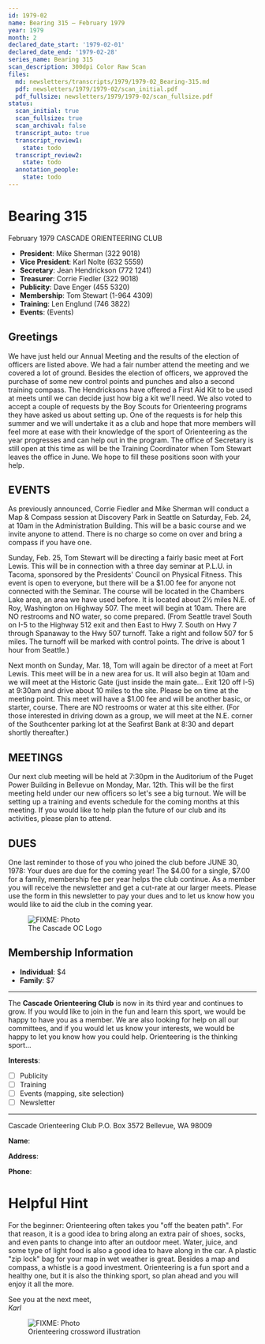 ```yaml
---
id: 1979-02
name: Bearing 315 — February 1979
year: 1979
month: 2
declared_date_start: '1979-02-01'
declared_date_end: '1979-02-28'
series_name: Bearing 315
scan_description: 300dpi Color Raw Scan
files:
  md: newsletters/transcripts/1979/1979-02_Bearing-315.md
  pdf: newsletters/1979/1979-02/scan_initial.pdf
  pdf_fullsize: newsletters/1979/1979-02/scan_fullsize.pdf
status:
  scan_initial: true
  scan_fullsize: true
  scan_archival: false
  transcript_auto: true
  transcript_review1:
    state: todo
  transcript_review2:
    state: todo
  annotation_people:
    state: todo
---
```

# Bearing 315
February 1979
CASCADE ORIENTEERING CLUB
* **President**: Mike Sherman (322 9018)
* **Vice President**: Karl Nolte (632 5559)
* **Secretary**: Jean Hendrickson (772 1241)
* **Treasurer**: Corrie Fiedler (322 9018)
* **Publicity**: Dave Enger (455 5320)
* **Membership**: Tom Stewart (1-964 4309)
* **Training**: Len Englund (746 3822)
* **Events**: (Events)

## Greetings
We have just held our Annual Meeting and the results of the election of officers are listed above. We had a fair number attend the meeting and we covered a lot of ground. Besides the election of officers, we approved the purchase of some new control points and punches and also a second training compass. The Hendricksons have offered a First Aid Kit to be used at meets until we can decide just how big a kit we'll need. We also voted to accept a couple of requests by the Boy Scouts for Orienteering programs they have asked us about setting up. One of the requests is for help this summer and we will undertake it as a club and hope that more members will feel more at ease with their knowledge of the sport of Orienteering as the year progresses and can help out in the program. The office of Secretary is still open at this time as will be the Training Coordinator when Tom Stewart leaves the office in June. We hope to fill these positions soon with your help.

## EVENTS
As previously announced, Corrie Fiedler and Mike Sherman will conduct a Map & Compass session at Discovery Park in Seattle on Saturday, Feb. 24, at 10am in the Administration Building. This will be a basic course and we invite anyone to attend. There is no charge so come on over and bring a compass if you have one.

Sunday, Feb. 25, Tom Stewart will be directing a fairly basic meet at Fort Lewis. This will be in connection with a three day seminar at P.L.U. in Tacoma, sponsored by the Presidents' Council on Physical Fitness. This event is open to everyone, but there will be a $1.00 fee for anyone not connected with the Seminar. The course will be located in the Chambers Lake area, an area we have used before. It is located about 2½ miles N.E. of Roy, Washington on Highway 507. The meet will begin at 10am. There are NO restrooms and NO water, so come prepared. (From Seattle travel South on I-5 to the Highway 512 exit and then East to Hwy 7. South on Hwy 7 through Spanaway to the Hwy 507 turnoff. Take a right and follow 507 for 5 miles. The turnoff will be marked with control points. The drive is about 1 hour from Seattle.)

Next month on Sunday, Mar. 18, Tom will again be director of a meet at Fort Lewis. This meet will be in a new area for us. It will also begin at 10am and we will meet at the Historic Gate (just inside the main gate... Exit 120 off I-5) at 9:30am and drive about 10 miles to the site. Please be on time at the meeting point. This meet will have a $1.00 fee and will be another basic, or starter, course. There are NO restrooms or water at this site either. (For those interested in driving down as a group, we will meet at the N.E. corner of the Southcenter parking lot at the Seafirst Bank at 8:30 and depart shortly thereafter.)

## MEETINGS
Our next club meeting will be held at 7:30pm in the Auditorium of the Puget Power Building in Bellevue on Monday, Mar. 12th. This will be the first meeting held under our new officers so let's see a big turnout. We will be setting up a training and events schedule for the coming months at this meeting. If you would like to help plan the future of our club and its activities, please plan to attend.

## DUES
One last reminder to those of you who joined the club before JUNE 30, 1978: Your dues are due for the coming year! The $4.00 for a single, $7.00 for a family, membership fee per year helps the club continue. As a member you will receive the newsletter and get a cut-rate at our larger meets. Please use the form in this newsletter to pay your dues and to let us know how you would like to aid the club in the coming year.

<figure>
<img src="photo.jpg" alt="FIXME: Photo"> 
<figcaption>The Cascade OC Logo</figcaption>
</figure>

## Membership Information
* **Individual**: $4
* **Family**: $7

---

The **Cascade Orienteering Club** is now in its third year and continues to grow. If you would like to join in the fun and learn this sport, we would be happy to have you as a member. We are also looking for help on all our committees, and if you would let us know your interests, we would be happy to let you know how you could help. Orienteering is the thinking sport...

**Interests**:
* [ ] Publicity
* [ ] Training
* [ ] Events (mapping, site selection)
* [ ] Newsletter

---

Cascade Orienteering Club
P.O. Box 3572
Bellevue, WA 98009

**Name**:

**Address**:

**Phone**:
# Helpful Hint
For the beginner: Orienteering often takes you "off the beaten path". For that reason, it is a good idea to bring along an extra pair of shoes, socks, and even pants to change into after an outdoor meet. Water, juice, and some type of light food is also a good idea to have along in the car. A plastic "zip lock" bag for your map in wet weather is great. Besides a map and compass, a whistle is a good investment. Orienteering is a fun sport and a healthy one, but it is also the thinking sport, so plan ahead and you will enjoy it all the more.

See you at the next meet,   
*Karl*

<figure>
<img src="photo.jpg" alt="FIXME: Photo"> 
<figcaption>Orienteering crossword illustration</figcaption>
</figure>
